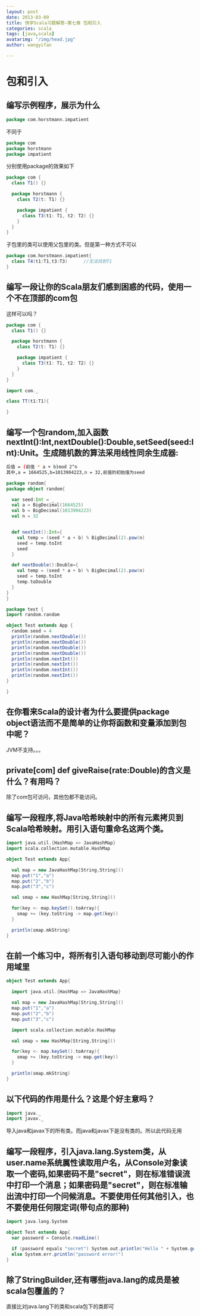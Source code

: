```yaml
---
layout: post
date: 2013-03-09
title: 快学Scala习题解答—第七章 包和引入
categories: scala
tags: [java,scala]
avatarimg: "/img/head.jpg"
author: wangyifan

---
```



包和引入
========

编写示例程序，展示为什么
------------------------

```scala
package com.horstmann.impatient
```

不同于

```scala
package com
package horstmann
package impatient
```

分别使用package的效果如下

```scala
package com {
  class T1() {}

  package horstmann {
    class T2(t: T1) {}

    package impatient {
      class T3(t1: T1, t2: T2) {}
    }
  }
}
```

子包里的类可以使用父包里的类。但是第一种方式不可以

```scala
package com.horstmann.impatient{
  class T4(t1:T1,t3:T3)      //无法找到T1
}
```



编写一段让你的Scala朋友们感到困惑的代码，使用一个不在顶部的com包
----------------------------------------------------------------

这样可以吗？

```scala
package com {
  class T1() {}

  package horstmann {
    class T2(t: T1) {}

    package impatient {
      class T3(t1: T1, t2: T2) {}
    }
  }
}

import com._

class TT(t1:T1){

}
```

编写一个包random,加入函数nextInt():Int,nextDouble():Double,setSeed(seed:Int):Unit。生成随机数的算法采用线性同余生成器:
----------------------------------------------------------------------------------------------------------------------

```sh
后值 = (前值 * a + b)mod 2^n
其中,a = 1664525,b=1013904223,n = 32,前值的初始值为seed
```

```scala
package random{
package object random{

  var seed:Int = _
  val a = BigDecimal(1664525)
  val b = BigDecimal(1013904223)
  val n = 32


  def nextInt():Int={
    val temp = (seed * a + b) % BigDecimal(2).pow(n)
    seed = temp.toInt
    seed
  }

  def nextDouble():Double={
    val temp = (seed * a + b) % BigDecimal(2).pow(n)
    seed = temp.toInt
    temp.toDouble
  }
}
}

package test {
import random.random

object Test extends App {
  random.seed = 4
  println(random.nextDouble())
  println(random.nextDouble())
  println(random.nextDouble())
  println(random.nextDouble())
  println(random.nextInt())
  println(random.nextInt())
  println(random.nextInt())
  println(random.nextInt())
}

}
```

在你看来Scala的设计者为什么要提供package object语法而不是简单的让你将函数和变量添加到包中呢？
---------------------------------------------------------------------------------------------

JVM不支持。。。

private[com] def giveRaise(rate:Double)的含义是什么？有用吗？
-------------------------------------------------------------

除了com包可访问，其他包都不能访问。

编写一段程序,将Java哈希映射中的所有元素拷贝到Scala哈希映射。用引入语句重命名这两个类。
--------------------------------------------------------------------------------------

```scala
import java.util.{HashMap => JavaHashMap}
import scala.collection.mutable.HashMap

object Test extends App{

  val map = new JavaHashMap[String,String]()
  map.put("1","a")
  map.put("2","b")
  map.put("3","c")

  val smap = new HashMap[String,String]()

  for(key <- map.keySet().toArray){
    smap += (key.toString -> map.get(key))
  }

  println(smap.mkString)
}
```

在前一个练习中，将所有引入语句移动到尽可能小的作用域里
------------------------------------------------------

```scala
object Test extends App{

  import java.util.{HashMap => JavaHashMap}

  val map = new JavaHashMap[String,String]()
  map.put("1","a")
  map.put("2","b")
  map.put("3","c")

  import scala.collection.mutable.HashMap

  val smap = new HashMap[String,String]()

  for(key <- map.keySet().toArray){
    smap += (key.toString -> map.get(key))
  }

  println(smap.mkString)
}
```

以下代码的作用是什么？这是个好主意吗？
--------------------------------------

```scala
import java._
import javax._
```

导入java和javax下的所有类。而java和javax下是没有类的。所以此代码无用

编写一段程序，引入java.lang.System类，从user.name系统属性读取用户名，从Console对象读取一个密码,如果密码不是"secret"，则在标准错误流中打印一个消息；如果密码是"secret"，则在标准输出流中打印一个问候消息。不要使用任何其他引入，也不要使用任何限定词(带句点的那种)
-----------------------------------------------------------------------------------------------------------------------------------------------------------------------------------------------------------------------------------------------------------------

```scala
import java.lang.System

object Test extends App{
  var password = Console.readLine()

  if (password equals "secret") System.out.println("Hello " + System.getProperty("user.name"))
  else System.err.println("password error!")
}
```

除了StringBuilder,还有哪些java.lang的成员是被scala包覆盖的？
------------------------------------------------------------

直接比对java.lang下的类和scala包下的类即可
